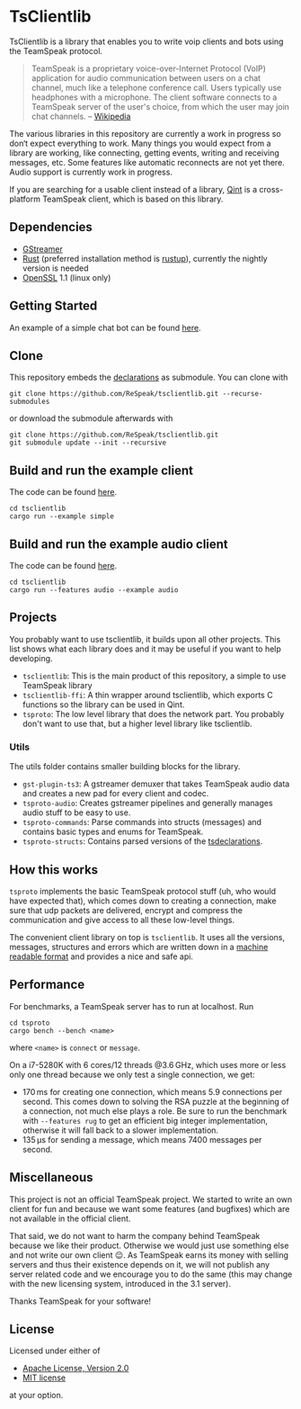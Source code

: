 # TsClientlib
TsClientlib is a library that enables you to write voip clients and bots using
the TeamSpeak protocol.

> TeamSpeak is a proprietary voice-over-Internet Protocol (VoIP) application for
> audio communication between users on a chat channel, much like a telephone
> conference call. Users typically use headphones with a microphone. The client
> software connects to a TeamSpeak server of the user's choice, from which the
> user may join chat channels. – [Wikipedia](https://en.wikipedia.org/wiki/Teamspeak)

The various libraries in this repository are currently a work in progress so
don‘t expect everything to work. Many things you would expect from a
library are working, like connecting, getting events, writing and receiving
messages, etc. Some features like automatic reconnects are not yet there.
Audio support is currently work in progress.

If you are searching for a usable client instead of a library, [Qint](https://github.com/ReSpeak/Qint) is a cross-platform TeamSpeak client, which is based on this library.

## Dependencies
- [GStreamer](https://gstreamer.freedesktop.org)
- [Rust](https://rust-lang.org) (preferred installation method is [rustup](https://rustup.rs)), currently the nightly version is needed
- [OpenSSL](https://www.openssl.org) 1.1 (linux only)

## Getting Started
An example of a simple chat bot can be found [here](https://github.com/ReSpeak/SimpleBot).

## Clone
This repository embeds the [declarations](https://github.com/ReSpeak/tsdeclarations) as submodule. You can clone with
```
git clone https://github.com/ReSpeak/tsclientlib.git --recurse-submodules
```
or download the submodule afterwards with
```
git clone https://github.com/ReSpeak/tsclientlib.git
git submodule update --init --recursive
```

## Build and run the example client
The code can be found [here](tsclientlib/examples/simple.rs).
```
cd tsclientlib
cargo run --example simple
```

## Build and run the example audio client
The code can be found [here](tsclientlib/examples/audio.rs).
```
cd tsclientlib
cargo run --features audio --example audio
```


## Projects
You probably want to use tsclientlib, it builds upon all other projects. This list shows what each library does and it may be useful if you want to help developing.

- `tsclientlib`: This is the main product of this repository, a simple to use TeamSpeak library
- `tsclientlib-ffi`: A thin wrapper around tsclientlib, which exports C functions so the library can be used in Qint.
- `tsproto`: The low level library that does the network part. You probably don't want to use that, but a higher level library like tsclientlib.

### Utils
The utils folder contains smaller building blocks for the library.

- `gst-plugin-ts3`: A gstreamer demuxer that takes TeamSpeak audio data and creates a new pad for every client and codec.
- `tsproto-audio`: Creates gstreamer pipelines and generally manages audio stuff to be easy to use.
- `tsproto-commands`: Parse commands into structs (messages) and contains basic types and enums for TeamSpeak.
- `tsproto-structs`: Contains parsed versions of the [tsdeclarations](https://github.com/ReSpeak/tsdeclarations).

## How this works
`tsproto` implements the basic TeamSpeak protocol stuff (uh, who would have expected that), which comes down to creating a connection, make sure that udp packets are delivered, encrypt and compress the communication and give access to all these low-level things.

The convenient client library on top is `tsclientlib`. It uses all the versions, messages, structures and errors which are written down in a [machine readable format](https://github.com/ReSpeak/tsdeclarations) and provides a nice and safe api.

## Performance
For benchmarks, a TeamSpeak server has to run at localhost. Run
```
cd tsproto
cargo bench --bench <name>
```
where `<name>` is `connect` or `message`.

On a i7-5280K with 6 cores/12 threads @3.6 GHz, which uses more or less only one thread because we only test a single connection, we get:

- 170 ms for creating one connection, which means 5.9 connections per second. This comes down to solving the RSA puzzle at the beginning of a connection, not much else plays a role. Be sure to run the benchmark with `--features rug` to get an efficient big integer implementation, otherwise it will fall back to a slower implementation.
- 135 µs for sending a message, which means 7400 messages per second.

## Miscellaneous
This project is not an official TeamSpeak project. We started to write an own client for fun and because we want some features (and bugfixes) which are not available in the official client.

That said, we do not want to harm the company behind TeamSpeak because we like their product. Otherwise we would just use something else and not write our own client 😉. As TeamSpeak earns its money with selling servers and thus their existence depends on it, we will not publish any server related code and we encourage you to do the same (this may change with the new licensing system, introduced in the 3.1 server).

Thanks TeamSpeak for your software!

## License
Licensed under either of

 * [Apache License, Version 2.0](LICENSE-APACHE)
 * [MIT license](LICENSE-MIT)

at your option.
